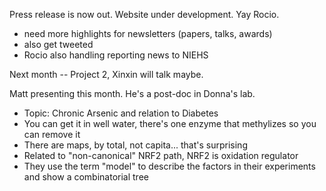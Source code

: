 Press release is now out. Website under development. Yay Rocio.

- need more highlights for newsletters (papers, talks, awards)
- also get tweeted
- Rocio also handling reporting news to NIEHS

Next month -- Project 2, Xinxin will talk maybe.

Matt presenting this month. He's a post-doc in Donna's lab.

- Topic: Chronic Arsenic and relation to Diabetes
- You can get it in well water, there's one enzyme that methylizes so you can remove it
- There are maps, by total, not capita... that's surprising
- Related to "non-canonical" NRF2 path, NRF2 is oxidation regulator
- They use the term "model" to describe the factors in their experiments and show a combinatorial tree
